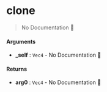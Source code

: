 # clone

> No Documentation 🚧

#### Arguments

- **\_self** : `Vec4` \- No Documentation 🚧

#### Returns

- **arg0** : `Vec4` \- No Documentation 🚧